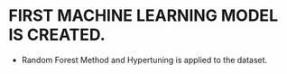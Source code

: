 # FIRST MACHINE LEARNING MODEL IS CREATED.
* Random Forest Method and Hypertuning is applied to the dataset.

